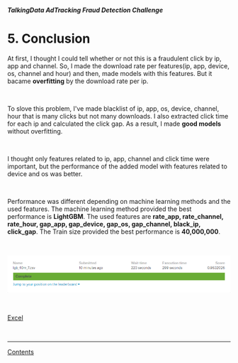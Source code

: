 ##### TalkingData AdTracking Fraud Detection Challenge
# 5. Conclusion

At first, I thought I could tell whether or not this is a fraudulent click by ip, app and channel. So, I made the download rate per features(ip, app, device, os, channel and hour) and then, made models with this features. But it bacame **overfitting** by the download rate per ip.

<br>

To slove this problem, I've made blacklist of ip, app, os, device, channel, hour that is many clicks but not many downloads. I also extracted click time for each ip and calculated the click gap. As a result, I made **good models** without overfitting.

<br>

I thought only features related to ip, app, channel and click time were important, but the performance of the added model with features related to device and os was better.

<br>

Performance was different depending on machine learning methods and the used features. The machine learning method provided the best performance is **LightGBM**. The used features are **rate_app, rate_channel, rate_hour, gap_app, gap_device, gap_os, gap_channel, black_ip, click_gap**. The Train size provided the best performance is **40,000,000**.

<br>

![best score](lgb_40m_7.png)

<br>

[Excel](performance.xlsx)

<br>

---

[Contents](README.md) <br>
